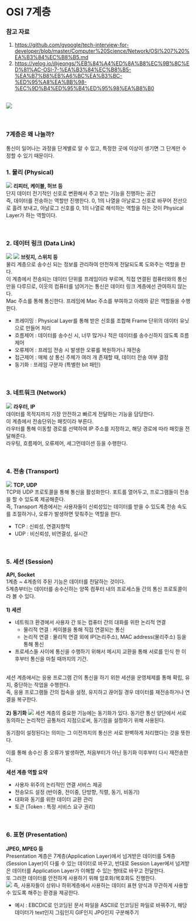 # OSI 7계층

### 참고 자료
1. https://github.com/gyoogle/tech-interview-for-developer/blob/master/Computer%20Science/Network/OSI%207%20%EA%B3%84%EC%B8%B5.md
2. https://velog.io/@jeongs/%EB%84%A4%ED%8A%B8%EC%9B%8C%ED%81%AC-OSI-7-%EA%B3%84%EC%B8%B5-%EA%B7%B8%EB%A6%BC%EA%B3%BC-%ED%95%A8%EA%BB%98-%EC%9D%B4%ED%95%B4%ED%95%98%EA%B8%B0

<br>
<img src="https://user-images.githubusercontent.com/81568304/173191676-475787db-6481-4502-b19a-180c9997056e.png">
<br><br><br>


### 7계층은 왜 나눌까?
<p>
통신이 일어나는 과정을 단계별로 알 수 있고, 특정한 곳에 이상이 생기면 그 단계만 수정할 수 있기 때문이다.
</p>

### 1. 물리 (Physical)
<p>
<img src="https://user-images.githubusercontent.com/81568304/173191962-579d07c0-4abc-4ef7-97cc-26dd75548d7e.png">
<strong>리피터, 케이블, 허브 등</strong>
<br/>
단지 데이터 전기적인 신호로 변환해서 주고 받는 기능을 진행하는 공간
<br/>
즉, 데이터를 전송하는 역할만 진행한다. 0, 1의 나열을 아날로그 신호로 바꾸어 전선으로 흘려 보내고, 아날로그 신호를 0, 1의 나열로 해석하는 역할을 하는 것이 Physical Layer가 하는 역할이다.
</p>
<br/>

### 2. 데이터 링크 (Data Link)
<p>
<img src="https://user-images.githubusercontent.com/81568304/173192198-cc5a30a2-454d-428e-83c8-0ce5bb64df02.png">
<img src="https://user-images.githubusercontent.com/81568304/173192219-74f7de2a-33b1-42ef-9f30-d0d91ea734b3.png">
<strong>브릿지, 스위치 등</strong>
<br>
물리 계층으로 송수신 되는 정보를 관리하여 안전하게 전달되도록 도와주는 역할을 한다.
<br>
이 계층에서 전송되는 데이터 단위를 프레임이라 부르며, 직접 연결된 컴퓨터와의 통신만을 다루므로, 이웃의 컴퓨터를 넘어가는 통신은 데이터 링크 계층에선 관여하지 않는다.
<br>
Mac 주소를 통해 통신한다. 프레임에 Mac 주소를 부여하고 아래와 같은 역할들을 수행한다.

- 프레이밍 : Physical Layer를 통해 받은 신호를 조합해 Frame 단위의 데이터 유닛으로 만들어 처리
- 흐름제어 : 데이터를 송수신 시, 너무 많거나 적은 데이터를 송수신하지 않도록 흐름제어
- 오류제어 : 프레임 전송 시 발생한 오류를 복원하거나 재전송
- 접근제어 : 매체 상 통신 주체가 여러 개 존재할 때, 데이터 전송 여부 결정
- 동기화 : 프레임 구분자 (특별한 bit 패턴)
</p>
<br>

### 3. 네트워크 (Network)
<p>
<img src="https://user-images.githubusercontent.com/81568304/173192532-d5a50a7c-6971-4f53-b6ad-d64bee4d9135.png">
<strong>라우터, IP</strong>
<br>
데이터를 목적지까지 가장 안전하고 빠르게 전달하는 기능을 담당한다.
<br>
이 계층에서 전송단위는 패킷이라 부른다.
<br>
라우터를 통해 이동할 경로를 선택하여 IP 주소를 지정하고, 해당 경로에 따라 패킷을 전달해준다.
<br>
라우팅, 흐름제어, 오류제어, 세그먼테이션 등을 수행한다.
</p>
<br>

### 4. 전송 (Transport)
<p>
<img src="https://user-images.githubusercontent.com/81568304/173192678-cb24180b-c3ca-4319-9467-c50aaab0a955.png">
<strong>TCP, UDP</strong>
<br>
TCP와 UDP 프로토콜을 통해 통신을 활성화한다. 포트를 열어두고, 프로그램들이 전송을 할 수 있도록 제공해준다.
<br>
즉, Transport 계층에서는 사용자들이 신뢰성있는 데이터를 받을 수 있도록 전송 속도를 조절하거나, 오류가 발생하면 맞춰주는 역할을 한다.

- TCP : 신뢰성, 연결지향적
- UDP : 비신뢰성, 비연결성, 실시간
</p>
<br>

### 5. 세션 (Session)
<p>
<strong>API, Socket</strong>
<br>
1계층 ~ 4계층의 주된 기능은 데이터를 전달하는 것이다.
<br>
5계층부터는 데이터를 송수신하는 양쪽 컴푸터 내의 프로세스들 간의 통신 프로토콜이라 볼 수 있다.
<br><br>
<strong>1) 세션</strong>
<br>

- 네트워크 환경에서 사용자 간 또는 컴퓨터 간의 대화를 위한 논리적 연결
	- 물리적 연결 : 케이블을 통해 직접 연결되는 통신
	- 논리적 연결 : 물리적 연결 외에 IP(논리주소), MAC  address(물리주소) 등을 통해 통신
- 프로세스들 사이에 통신을 수행하기 위해서 메시지 교환을 통해 서로를 인식 한 이후부터 통신을 마칠 때까지의 기간.

<br>
세션 계층에서는 응용 프로그램 간의 통신을 하기 위한 세션을 운영체제를 통해 확립, 유지, 중단하는 작업을 수행한다.
<br>
즉, 응용 프로그램들 간의 접속을 설정, 유지하고 끊어질 경우 데이터를 재전송하거나 연결을 복구한다.
<br><br>
<strong>2) 동기화</strong>
<img src="https://user-images.githubusercontent.com/81568304/173193214-e6b771cd-99a0-4ca4-8825-83caddb0df96.png">
세션 계층의 중요한 기능에는 동기화가 있다. 동기란 통신 양단에서 서로 동의하는 논리적인 공통처리 지점으로써, 동기점을 설정하기 위해 사용된다.

동기점이 설정된다는 의미는 그 이전까지의 통신은 서로 완벽하게 처리했다는 것을 뜻한다.

이를 통해 송수신 중 오류가 발생하면, 처음부터가 아닌 동기화 이후부터 다시 재전송한다.
<br>

<strong>세션 계층 역할 요약</strong>

- 사용자 위주의 논리적인 연결 서비스 제공
- 전송모드 설정 (반이중, 전이중, 단방향, 직렬, 동기, 비동기)
- 대화와 동기를 위한 데이터 교환 관리
- 토큰 (Token : 특정 서비스 요구 권리)
</p>
<br>

### 6. 표현 (Presentation)
<p>
<strong>JPEG, MPEG 등</strong>
<br>
Presentation 계층은 7계층(Application Layer)에서 넘겨받은 데이터를 5계층(Session Layer)이 다룰 수 있는 데이터로 바꾸고, 반대로 Session Layer에서 넘겨받은 데이터를 Application Layer가 이해할 수 있는 형태로 바꾸고 전달한다.
<br>
또 그러한 데이터를 안전하게 사용하기 위해 암호화/복호화도 진행한다.
<br>

<img src="https://user-images.githubusercontent.com/81568304/173193631-6593ce4f-8b2c-470b-a245-475c14d79765.png">
즉, 사용자들이 상위나 하위계층에서 사용하는 데이터 표현 양식과 무관하게 사용할 수 있도록 해주는 환경을 제공한다.

- 예시 : EBCDIC로 인코딩된 문서 파일을 ASCII로 인코딩된 파일로 바꿔주기, 해당 데이터가 text인지 그림인지 GIF인지 JPG인지 구분해주기
</p>
<br>




